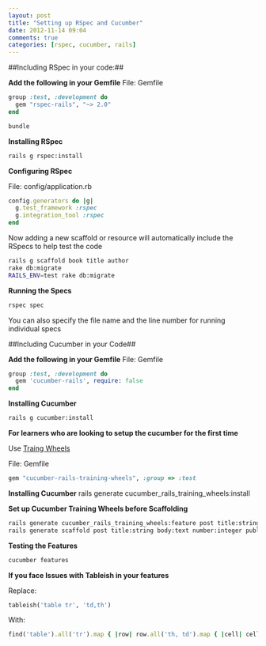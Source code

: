 ```yaml
---
layout: post
title: "Setting up RSpec and Cucumber"
date: 2012-11-14 09:04
comments: true
categories: [rspec, cucumber, rails]
---
```


##Including RSpec in your code:##


**Add the following in your Gemfile**
File: Gemfile
```ruby
group :test, :development do
  gem "rspec-rails", "~> 2.0"
end
```

```sh
bundle
```

**Installing RSpec**
```sh
rails g rspec:install
```

**Configuring RSpec**

File: config/application.rb

```ruby
config.generators do |g|
  g.test_framework :rspec
  g.integration_tool :rspec
end
```

Now adding a new scaffold or resource will automatically include the RSpecs to help
test the code

```sh
rails g scaffold book title author
rake db:migrate
RAILS_ENV=test rake db:migrate
```

**Running the Specs**

```sh
rspec spec
```

You can also specify the file name and the line number for running individual
specs


##Including Cucumber in your Code##

**Add the following in your Gemfile**
File: Gemfile

```ruby
group :test, :development do
  gem 'cucumber-rails', require: false
end
```

**Installing Cucumber**

```sh
rails g cucumber:install
```

**For learners who are looking to setup the cucumber for the first time**

Use [Traing Wheels](https://github.com/cucumber/cucumber-rails-training-wheels)

File: Gemfile
```ruby
gem "cucumber-rails-training-wheels", :group => :test
```
**Installing Cucumber**
rails generate cucumber_rails_training_wheels:install

**Set up Cucumber Training Wheels before Scaffolding**

```sh
rails generate cucumber_rails_training_wheels:feature post title:string body:text number:integer published:boolean
rails generate scaffold post title:string body:text number:integer published:boolean
```

**Testing the Features**

```sh
cucumber features
```

**If you face Issues with Tableish in your features**

Replace:
```ruby
tableish('table tr', 'td,th')
```
With:
```ruby
find('table').all('tr').map { |row| row.all('th, td').map { |cell| cell.text.strip } }
```


